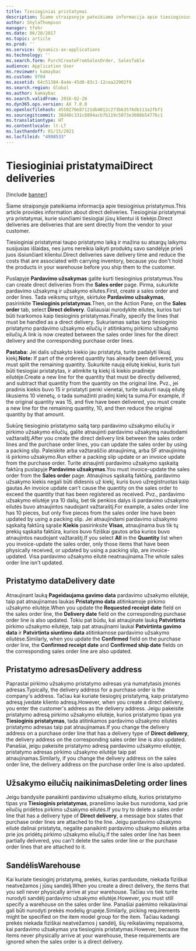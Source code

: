 ```yaml
---
title: Tiesioginiai pristatymai
description: Šiame straipsnyje pateikiama informacija apie tiesioginius pristatymus. Tiesioginiai pristatymai yra pristatymai, kurie siunčiami tiesiogiai jūsų klientui iš tiekėjo.
author: ShylaThompson
manager: tfehr
ms.date: 06/20/2017
ms.topic: article
ms.prod: ''
ms.service: dynamics-ax-applications
ms.technology: ''
ms.search.form: PurchCreateFromSalesOrder, SalesTable
audience: Application User
ms.reviewer: kamaybac
ms.custom: 9704
ms.assetid: 64c51384-8a4e-45d0-83c1-12cea22902f9
ms.search.region: Global
ms.author: kamaybac
ms.search.validFrom: 2016-02-28
ms.dyn365.ops.version: AX 7.0.0
ms.openlocfilehash: 4550270e87121db4012c273b63576db113a2fbf1
ms.sourcegitcommit: 38d40c331c8894acb7b119c5073e3088b54776c1
ms.translationtype: HT
ms.contentlocale: lt-LT
ms.lasthandoff: 01/15/2021
ms.locfileid: "4998533"
---
```

# <a name="direct-deliveries"></a><span data-ttu-id="ecfe0-104">Tiesioginiai pristatymai</span><span class="sxs-lookup"><span data-stu-id="ecfe0-104">Direct deliveries</span></span>

[!include [banner](../includes/banner.md)]

<span data-ttu-id="ecfe0-105">Šiame straipsnyje pateikiama informacija apie tiesioginius pristatymus.</span><span class="sxs-lookup"><span data-stu-id="ecfe0-105">This article provides information about direct deliveries.</span></span> <span data-ttu-id="ecfe0-106">Tiesioginiai pristatymai yra pristatymai, kurie siunčiami tiesiogiai jūsų klientui iš tiekėjo.</span><span class="sxs-lookup"><span data-stu-id="ecfe0-106">Direct deliveries are deliveries that are sent directly from the vendor to your customer.</span></span>

<span data-ttu-id="ecfe0-107">Tiesioginiai pristatymai taupo pristatymo laiką ir mažina su atsargų laikymu susijusias išlaidas, nes jums nereikia laikyti produktų savo sandėlyje prieš juos išsiunčiant klientui.</span><span class="sxs-lookup"><span data-stu-id="ecfe0-107">Direct deliveries save delivery time and reduce the costs that are associated with carrying inventory, because you don't hold the products in your warehouse before you ship them to the customer.</span></span>  

<span data-ttu-id="ecfe0-108">Puslapyje **Pardavimo užsakymas** galite kurti tiesioginius pristatymus.</span><span class="sxs-lookup"><span data-stu-id="ecfe0-108">You can create direct deliveries from the **Sales order** page.</span></span> <span data-ttu-id="ecfe0-109">Pirma, sukurkite pardavimo užsakymą ir užsakymo eilutes.</span><span class="sxs-lookup"><span data-stu-id="ecfe0-109">First, create a sales order and order lines.</span></span> <span data-ttu-id="ecfe0-110">Tada veiksmų srityje, skirtuke **Pardavimo užsakymas**, pasirinkite **Tiesioginis pristatymas**.</span><span class="sxs-lookup"><span data-stu-id="ecfe0-110">Then, on the Action Pane, on the **Sales order** tab, select **Direct delivery**.</span></span> <span data-ttu-id="ecfe0-111">Galiausiai nurodykite eilutes, kurios turi būti tvarkomos kaip tiesioginis pristatymas.</span><span class="sxs-lookup"><span data-stu-id="ecfe0-111">Finally, specify the lines that must be handled as a direct delivery.</span></span> <span data-ttu-id="ecfe0-112">Sukuriamas saitas tarp tiesioginio pristatymo pardavimo užsakymo eilučių ir atitinkamų pirkimo užsakymo eilučių.</span><span class="sxs-lookup"><span data-stu-id="ecfe0-112">A link is now created between the sales order lines for the direct delivery and the corresponding purchase order lines.</span></span>  

<span data-ttu-id="ecfe0-113">**Pastaba:** Jei dalis užsakyto kiekio jau pristatyta, turite padalyti likusį kiekį.</span><span class="sxs-lookup"><span data-stu-id="ecfe0-113">**Note:** If part of the ordered quantity has already been delivered, you must split the remaining quantity.</span></span> <span data-ttu-id="ecfe0-114">Sukurkite naują eilutę kiekiui, kuris turi būti tiesiogiai pristatytas, ir atimkite tą kiekį iš kiekio pradinėje eilutėje.</span><span class="sxs-lookup"><span data-stu-id="ecfe0-114">Create a new line for the quantity that must be directly delivered, and subtract that quantity from the quantity on the original line.</span></span> <span data-ttu-id="ecfe0-115">Pvz., jei pradinis kiekis buvo 15 ir pristatyti penki vienetai, turite sukurti naują eilutę likusiems 10 vienetų, o tada sumažinti pradinį kiekį ta suma.</span><span class="sxs-lookup"><span data-stu-id="ecfe0-115">For example, if the original quantity was 15, and five have been delivered, you must create a new line for the remaining quantity, 10, and then reduce the original quantity by that amount.</span></span>  

<span data-ttu-id="ecfe0-116">Sukūrę tiesioginio pristatymo saitą tarp pardavimo užsakymo eilučių ir pirkimo užsakymo eilučių, galite atnaujinti pardavimo užsakymą naudodami važtaraštį.</span><span class="sxs-lookup"><span data-stu-id="ecfe0-116">After you create the direct delivery link between the sales order lines and the purchase order lines, you can update the sales order by using a packing slip.</span></span> <span data-ttu-id="ecfe0-117">Paleiskite arba važtaraščio atnaujinimą, arba SF atnaujinimą iš pirkimo užsakymo.</span><span class="sxs-lookup"><span data-stu-id="ecfe0-117">Run either a packing slip update or an invoice update from the purchase order.</span></span> <span data-ttu-id="ecfe0-118">Turite atnaujinti pardavimo užsakymo sąskaitą faktūrą puslapyje **Pardavimo užsakymas**.</span><span class="sxs-lookup"><span data-stu-id="ecfe0-118">You must invoice-update the sales order from the **Sales order** page.</span></span> <span data-ttu-id="ecfe0-119">Atnaujinus sąskaitą faktūrą, pardavimo užsakymo kiekis negali būti didesnis už kiekį, kuris buvo užregistruotas kaip gautas.</span><span class="sxs-lookup"><span data-stu-id="ecfe0-119">An invoice update can't cause the quantity on the sales order to exceed the quantity that has been registered as received.</span></span> <span data-ttu-id="ecfe0-120">Pvz., pardavimo užsakymo eilutėje yra 10 dalių, bet tik penkios dalys iš pardavimo užsakymo eilutės buvo atnaujintos naudojant važtaraštį.</span><span class="sxs-lookup"><span data-stu-id="ecfe0-120">For example, a sales order line has 10 pieces, but only five pieces from the sales order line have been updated by using a packing slip.</span></span> <span data-ttu-id="ecfe0-121">Jei atnaujindami pardavimo užsakymo sąskaitą faktūrą sąraše **Kiekis** pasirinksite **Visas**, atnaujinama bus tik tų prekių sąskaita faktūra, kurios buvo fiziškai gautos arba kurios buvo atnaujintos naudojant važtaraštį.</span><span class="sxs-lookup"><span data-stu-id="ecfe0-121">If you select **All** in the **Quantity** list when you invoice-update the sales order, only those items that have been physically received, or updated by using a packing slip, are invoice-updated.</span></span> <span data-ttu-id="ecfe0-122">Visa pardavimo užsakymo eilutė neatnaujinama.</span><span class="sxs-lookup"><span data-stu-id="ecfe0-122">The whole sales order line isn't updated.</span></span>

## <a name="delivery-date"></a><span data-ttu-id="ecfe0-123">Pristatymo data</span><span class="sxs-lookup"><span data-stu-id="ecfe0-123">Delivery date</span></span>
<span data-ttu-id="ecfe0-124">Atnaujinant lauką **Pageidaujama gavimo data** pardavimo užsakymo eilutėje, taip pat atnaujinamas laukas **Pristatymo data** atitinkamoje pirkimo užsakymo eilutėje.</span><span class="sxs-lookup"><span data-stu-id="ecfe0-124">When you update the **Requested receipt date** field on the sales order line, the **Delivery date** field on the corresponding purchase order line is also updated.</span></span> <span data-ttu-id="ecfe0-125">Tokiu pat būdu, kai atnaujinate lauką **Patvirtinta** pirkimo užsakymo eilutėje, taip pat atnaujinami laukai **Patvirtinta gavimo data** ir **Patvirtinta siuntimo data** atitinkamose pardavimo užsakymo eilutėse.</span><span class="sxs-lookup"><span data-stu-id="ecfe0-125">Similarly, when you update the **Confirmed** field on the purchase order line, the **Confirmed receipt date** and **Confirmed ship date** fields on the corresponding sales order line are also updated.</span></span>

## <a name="delivery-address"></a><span data-ttu-id="ecfe0-126">Pristatymo adresas</span><span class="sxs-lookup"><span data-stu-id="ecfe0-126">Delivery address</span></span>
<span data-ttu-id="ecfe0-127">Paprastai pirkimo užsakymo pristatymo adresas yra numatytasis įmonės adresas.</span><span class="sxs-lookup"><span data-stu-id="ecfe0-127">Typically, the delivery address for a purchase order is the company's address.</span></span> <span data-ttu-id="ecfe0-128">Tačiau kai kuriate tiesioginį pristatymą, kaip pristatymo adresą įvedate kliento adresą.</span><span class="sxs-lookup"><span data-stu-id="ecfe0-128">However, when you create a direct delivery, you enter the customer's address as the delivery address.</span></span> <span data-ttu-id="ecfe0-129">Jeigu pakeisite pristatymo adresą pirkimo užsakymo eilutėje, kurios pristatymo tipas yra **Tiesioginis pristatymas**, tada atitinkamos pardavimo užsakymo eilutės pristatymo adresas taip pat atnaujinamas.</span><span class="sxs-lookup"><span data-stu-id="ecfe0-129">If you change the delivery address on a purchase order line that has a delivery type of **Direct delivery**, the delivery address on the corresponding sales order line is also updated.</span></span> <span data-ttu-id="ecfe0-130">Panašiai, jeigu pakeisite pristatymo adresą pardavimo užsakymo eilutėje, pristatymo adresas pirkimo užsakymo eilutėje taip pat atnaujinamas.</span><span class="sxs-lookup"><span data-stu-id="ecfe0-130">Similarly, if you change the delivery address on the sales order line, the delivery address on the purchase order line is also updated.</span></span>

## <a name="deleting-order-lines"></a><span data-ttu-id="ecfe0-131">Užsakymo eilučių naikinimas</span><span class="sxs-lookup"><span data-stu-id="ecfe0-131">Deleting order lines</span></span>
<span data-ttu-id="ecfe0-132">Jeigu bandysite panaikinti pardavimo užsakymo eilutę, kurios pristatymo tipas yra **Tiesioginis pristatymas**, pranešimo lauke bus nurodoma, kad prie eilučių pridėtos pirkimo užsakymo eilutės.</span><span class="sxs-lookup"><span data-stu-id="ecfe0-132">If you try to delete a sales order line that has a delivery type of **Direct delivery**, a message box states that purchase order lines are attached to the line.</span></span> <span data-ttu-id="ecfe0-133">Jeigu pardavimo užsakymo eilutė dalinai pristatyta, negalite panaikinti pardavimo užsakymo eilutės arba prie jos pridėtų pirkimo užsakymo eilučių.</span><span class="sxs-lookup"><span data-stu-id="ecfe0-133">If the sales order line has been partially delivered, you can't delete the sales order line or the purchase order lines that are attached to it.</span></span>

## <a name="warehouse"></a><span data-ttu-id="ecfe0-134">Sandėlis</span><span class="sxs-lookup"><span data-stu-id="ecfe0-134">Warehouse</span></span>
<span data-ttu-id="ecfe0-135">Kai kuriate tiesioginį pristatymą, prekės, kurias parduodate, niekada fiziškai neatvežamos į jūsų sandėlį.</span><span class="sxs-lookup"><span data-stu-id="ecfe0-135">When you create a direct delivery, the items that you sell never physically arrive at your warehouse.</span></span> <span data-ttu-id="ecfe0-136">Tačiau vis tiek turite nurodyti sandėlį pardavimo užsakymo eilutėje.</span><span class="sxs-lookup"><span data-stu-id="ecfe0-136">However, you must still specify a warehouse on the sales order line.</span></span> <span data-ttu-id="ecfe0-137">Panašiai paėmimo reikalavimai gali būti nurodyti prekės modelių grupėje.</span><span class="sxs-lookup"><span data-stu-id="ecfe0-137">Similarly, picking requirements might be specified on the item model group for the item.</span></span> <span data-ttu-id="ecfe0-138">Tačiau kadangi prekės niekada fiziškai neatvežamos į sandėlį, šių reikalavimų nepaisoma, kai pardavimo užsakymas yra tiesioginis pristatymas.</span><span class="sxs-lookup"><span data-stu-id="ecfe0-138">However, because the items never physically arrive at your warehouse, these requirements are ignored when the sales order is a direct delivery.</span></span>



